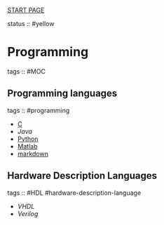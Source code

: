 [START PAGE](../START%20PAGE.md)

status :: #yellow 

# Programming

tags :: #MOC

## Programming languages

tags :: #programming

* [C](C-lang/C.md)
* *Java*
* [Python](Python/Python.md)
* [Matlab](Matlab/Matlab.md)
* [markdown](Markdown/markdown.md)

## Hardware Description Languages

tags :: #HDL #hardware-description-language

* *VHDL*
* *Verilog*
